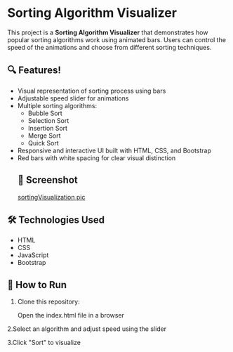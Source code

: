 # Sorting Algorithm Visualizer

This project is a **Sorting Algorithm Visualizer** that demonstrates how popular sorting algorithms work using animated bars. Users can control the speed of the animations and choose from different sorting techniques.

## 🔍 Features!


- Visual representation of sorting process using bars
- Adjustable speed slider for animations
- Multiple sorting algorithms:
  - Bubble Sort
  - Selection Sort
  - Insertion Sort
  - Merge Sort
  - Quick Sort
- Responsive and interactive UI built with HTML, CSS, and Bootstrap
- Red bars with white spacing for clear visual distinction
  ## 📸 Screenshot
  [sortingVisualization pic](https://github.com/user-attachments/assets/3f884509-2d90-4054-b17f-caa0d4158fd6)

## 🛠️ Technologies Used

- HTML
- CSS
- JavaScript
- Bootstrap
  

## 🚀 How to Run

1. Clone this repository:
   
   Open the index.html file in a browser

2.Select an algorithm and adjust speed using the slider

3.Click "Sort" to visualize
